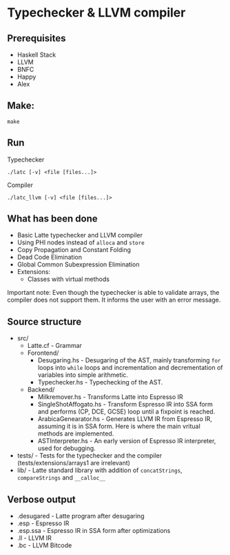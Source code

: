 # Typechecker & LLVM compiler

## Prerequisites

 * Haskell Stack
 * LLVM
 * BNFC
 * Happy
 * Alex

## Make:
```
make
```

## Run

Typechecker  
```
./latc [-v] <file [files...]>

```

Compiler
```
./latc_llvm [-v] <file [files...]>
```

## What has been done
 
 * Basic Latte typechecker and LLVM compiler 
 * Using PHI nodes instead of `alloca` and `store`
 * Copy Propagation and Constant Folding
 * Dead Code Elimination
 * Global Common Subexpression Elimination
 * Extensions:
    * Classes with virtual methods

Important note: Even though the typechecker is able to validate arrays, the compiler does not support them.
It informs the user with an error message.

## Source structure

 * src/
    * Latte.cf - Grammar
    * Forontend/
        * Desugaring.hs - Desugaring of the AST, mainly transforming `for` loops into `while` loops and 
        incrementation and decrementation of variables into simple arithmetic.
        * Typechecker.hs - Typechecking of the AST.
    * Backend/
        * Milkremover.hs - Transforms Latte into Espresso IR
        * SingleShotAffogato.hs - Transform Espresso IR into SSA form and performs (CP, DCE, GCSE) loop until a fixpoint is reached.
        * ArabicaGenearator.hs - Generates LLVM IR from Espresso IR, assuming it is in SSA form. 
        Here is where the main vritual methods are implemented.
        * ASTInterpreter.hs - An early version of Espresso IR interpreter, used for debugging.
 * tests/ - Tests for the typechecker and the compiler (tests/extensions/arrays1 are irrelevant)
 * lib/ - Latte standard library with addition of `concatStrings`, `compareStrings` and `__calloc__`

## Verbose output

 * .desugared - Latte program after desugaring
 * .esp - Espresso IR
 * .esp.ssa - Espresso IR in SSA form after optimizations
 * .ll - LLVM IR
 * .bc - LLVM Bitcode
